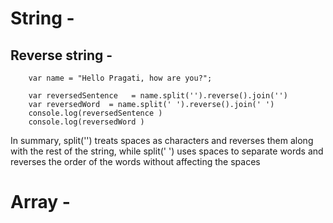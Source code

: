 String -
==========
 Reverse string -
 ------------------

        var name = "Hello Pragati, how are you?";

        var reversedSentence   = name.split('').reverse().join('')
        var reversedWord  = name.split(' ').reverse().join(' ')
        console.log(reversedSentence )
        console.log(reversedWord )

In summary, split('') treats spaces as characters and reverses them along with the rest of the string, while split(' ') uses spaces to separate words and reverses the order of the words without affecting the spaces

Array -
=========
